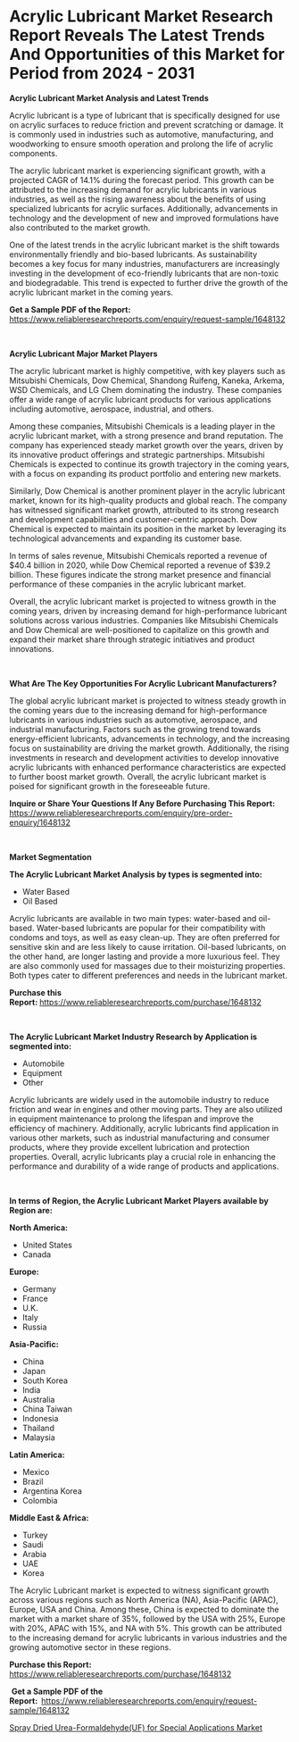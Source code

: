 <p><h1>Acrylic Lubricant Market Research Report Reveals The Latest Trends And Opportunities of this Market for Period from 2024 - 2031</h1></p><p><strong>Acrylic Lubricant Market Analysis and Latest Trends</strong></p>
<p><p>Acrylic lubricant is a type of lubricant that is specifically designed for use on acrylic surfaces to reduce friction and prevent scratching or damage. It is commonly used in industries such as automotive, manufacturing, and woodworking to ensure smooth operation and prolong the life of acrylic components.</p><p>The acrylic lubricant market is experiencing significant growth, with a projected CAGR of 14.1% during the forecast period. This growth can be attributed to the increasing demand for acrylic lubricants in various industries, as well as the rising awareness about the benefits of using specialized lubricants for acrylic surfaces. Additionally, advancements in technology and the development of new and improved formulations have also contributed to the market growth.</p><p>One of the latest trends in the acrylic lubricant market is the shift towards environmentally friendly and bio-based lubricants. As sustainability becomes a key focus for many industries, manufacturers are increasingly investing in the development of eco-friendly lubricants that are non-toxic and biodegradable. This trend is expected to further drive the growth of the acrylic lubricant market in the coming years.</p></p>
<p><strong>Get a Sample PDF of the Report:&nbsp;</strong> <a href="https://www.reliableresearchreports.com/enquiry/request-sample/1648132">https://www.reliableresearchreports.com/enquiry/request-sample/1648132</a></p>
<p>&nbsp;</p>
<p><strong>Acrylic Lubricant Major Market Players</strong></p>
<p><p>The acrylic lubricant market is highly competitive, with key players such as Mitsubishi Chemicals, Dow Chemical, Shandong Ruifeng, Kaneka, Arkema, WSD Chemicals, and LG Chem dominating the industry. These companies offer a wide range of acrylic lubricant products for various applications including automotive, aerospace, industrial, and others.</p><p>Among these companies, Mitsubishi Chemicals is a leading player in the acrylic lubricant market, with a strong presence and brand reputation. The company has experienced steady market growth over the years, driven by its innovative product offerings and strategic partnerships. Mitsubishi Chemicals is expected to continue its growth trajectory in the coming years, with a focus on expanding its product portfolio and entering new markets.</p><p>Similarly, Dow Chemical is another prominent player in the acrylic lubricant market, known for its high-quality products and global reach. The company has witnessed significant market growth, attributed to its strong research and development capabilities and customer-centric approach. Dow Chemical is expected to maintain its position in the market by leveraging its technological advancements and expanding its customer base.</p><p>In terms of sales revenue, Mitsubishi Chemicals reported a revenue of $40.4 billion in 2020, while Dow Chemical reported a revenue of $39.2 billion. These figures indicate the strong market presence and financial performance of these companies in the acrylic lubricant market.</p><p>Overall, the acrylic lubricant market is projected to witness growth in the coming years, driven by increasing demand for high-performance lubricant solutions across various industries. Companies like Mitsubishi Chemicals and Dow Chemical are well-positioned to capitalize on this growth and expand their market share through strategic initiatives and product innovations.</p></p>
<p>&nbsp;</p>
<p><strong>What Are The Key Opportunities For Acrylic Lubricant Manufacturers?</strong></p>
<p><p>The global acrylic lubricant market is projected to witness steady growth in the coming years due to the increasing demand for high-performance lubricants in various industries such as automotive, aerospace, and industrial manufacturing. Factors such as the growing trend towards energy-efficient lubricants, advancements in technology, and the increasing focus on sustainability are driving the market growth. Additionally, the rising investments in research and development activities to develop innovative acrylic lubricants with enhanced performance characteristics are expected to further boost market growth. Overall, the acrylic lubricant market is poised for significant growth in the foreseeable future.</p></p>
<p><strong>Inquire or Share Your Questions If Any Before Purchasing This Report:</strong> <a href="https://www.reliableresearchreports.com/enquiry/pre-order-enquiry/1648132">https://www.reliableresearchreports.com/enquiry/pre-order-enquiry/1648132</a></p>
<p>&nbsp;</p>
<p><strong>Market Segmentation</strong></p>
<p><strong>The Acrylic Lubricant Market Analysis by types is segmented into:</strong></p>
<p><ul><li>Water Based</li><li>Oil Based</li></ul></p>
<p><p>Acrylic lubricants are available in two main types: water-based and oil-based. Water-based lubricants are popular for their compatibility with condoms and toys, as well as easy clean-up. They are often preferred for sensitive skin and are less likely to cause irritation. Oil-based lubricants, on the other hand, are longer lasting and provide a more luxurious feel. They are also commonly used for massages due to their moisturizing properties. Both types cater to different preferences and needs in the lubricant market.</p></p>
<p><strong>Purchase this Report:&nbsp;</strong><a href="https://www.reliableresearchreports.com/purchase/1648132">https://www.reliableresearchreports.com/purchase/1648132</a></p>
<p>&nbsp;</p>
<p><strong>The Acrylic Lubricant Market Industry Research by Application is segmented into:</strong></p>
<p><ul><li>Automobile</li><li>Equipment</li><li>Other</li></ul></p>
<p><p>Acrylic lubricants are widely used in the automobile industry to reduce friction and wear in engines and other moving parts. They are also utilized in equipment maintenance to prolong the lifespan and improve the efficiency of machinery. Additionally, acrylic lubricants find application in various other markets, such as industrial manufacturing and consumer products, where they provide excellent lubrication and protection properties. Overall, acrylic lubricants play a crucial role in enhancing the performance and durability of a wide range of products and applications.</p></p>
<p>&nbsp;</p>
<p><strong>In terms of Region, the Acrylic Lubricant Market Players available by Region are:</strong></p>
<p>
    <p> <strong> North America: </strong>
        <ul>
            <li>United States</li>
            <li>Canada</li>
        </ul>
        </p> 
    <p> <strong> Europe: </strong>
        <ul>
            <li>Germany</li>
            <li>France</li>
            <li>U.K.</li>
            <li>Italy</li>
            <li>Russia</li>
        </ul>
        </p> 
    <p> <strong> Asia-Pacific: </strong>
        <ul>
            <li>China</li>
            <li>Japan</li>
            <li>South Korea</li>
            <li>India</li>
            <li>Australia</li>
            <li>China Taiwan</li>
            <li>Indonesia</li>
            <li>Thailand</li>
            <li>Malaysia</li>
        </ul>
        </p> 
    <p> <strong> Latin America: </strong>
        <ul>
            <li>Mexico</li>
            <li>Brazil</li>
            <li>Argentina Korea</li>
            <li>Colombia</li>
        </ul>
        </p> 
    <p> <strong> Middle East & Africa: </strong>
        <ul>
            <li>Turkey</li>
            <li>Saudi</li>
            <li>Arabia</li>
            <li>UAE</li>
            <li>Korea</li>
        </ul>
    </p>
    </p>
<p><p>The Acrylic Lubricant market is expected to witness significant growth across various regions such as North America (NA), Asia-Pacific (APAC), Europe, USA and China. Among these, China is expected to dominate the market with a market share of 35%, followed by the USA with 25%, Europe with 20%, APAC with 15%, and NA with 5%. This growth can be attributed to the increasing demand for acrylic lubricants in various industries and the growing automotive sector in these regions.</p></p>
<p><strong>Purchase this Report: </strong><a href="https://www.reliableresearchreports.com/purchase/1648132">https://www.reliableresearchreports.com/purchase/1648132</a></p>
<p>&nbsp;<strong>Get a Sample PDF of the Report:&nbsp;&nbsp;</strong><a href="https://www.reliableresearchreports.com/enquiry/request-sample/1648132">https://www.reliableresearchreports.com/enquiry/request-sample/1648132</a></p>
<p><strong></strong></p>
<p><p><a href="https://adventurous-uranium-ef9.notion.site/Spray-Dried-Urea-Formaldehyde-UF-for-Special-Applications-Market-Dynamics-2024-2031-Also-about-Its-398e33d93d374488a9c07bf412fa4e08">Spray Dried Urea-Formaldehyde(UF) for Special Applications Market</a></p></p>